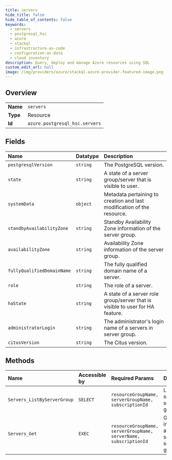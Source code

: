 ```yaml
---
title: servers
hide_title: false
hide_table_of_contents: false
keywords:
  - servers
  - postgresql_hsc
  - azure    
  - stackql
  - infrastructure-as-code
  - configuration-as-data
  - cloud inventory
description: Query, deploy and manage Azure resources using SQL
custom_edit_url: null
image: /img/providers/azure/stackql-azure-provider-featured-image.png
---
```

  
    

## Overview
<table><tbody>
<tr><td><b>Name</b></td><td><code>servers</code></td></tr>
<tr><td><b>Type</b></td><td>Resource</td></tr>
<tr><td><b>Id</b></td><td><code>azure.postgresql_hsc.servers</code></td></tr>
</tbody></table>

## Fields
| Name | Datatype | Description |
|:-----|:---------|:------------|
| `postgresqlVersion` | `string` | The PostgreSQL version. |
| `state` | `string` | A state of a server group/server that is visible to user. |
| `systemData` | `object` | Metadata pertaining to creation and last modification of the resource. |
| `standbyAvailabilityZone` | `string` | Standby Availability Zone information of the server group. |
| `availabilityZone` | `string` | Availability Zone information of the server group. |
| `fullyQualifiedDomainName` | `string` | The fully qualified domain name of a server. |
| `role` | `string` | The role of a server. |
| `haState` | `string` | A state of a server role group/server that is visible to user for HA feature. |
| `administratorLogin` | `string` | The administrator's login name of a servers in server group. |
| `citusVersion` | `string` | The Citus version. |
## Methods
| Name | Accessible by | Required Params | Description |
|:-----|:--------------|:----------------|:------------|
| `Servers_ListByServerGroup` | `SELECT` | `resourceGroupName, serverGroupName, subscriptionId` | Lists servers of a server group. |
| `Servers_Get` | `EXEC` | `resourceGroupName, serverGroupName, serverName, subscriptionId` | Gets information about a server in server group. |
